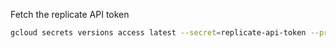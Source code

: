 Fetch the replicate API token

```sh {"id":"01HZ318TVX3C2ET61QQXGHYTDG"}
gcloud secrets versions access latest --secret=replicate-api-token --project=foyle-dev
```